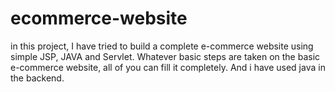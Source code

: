 # ecommerce-website
in this project, I have tried to build a complete e-commerce website using simple JSP, JAVA and Servlet. Whatever basic steps are taken on the basic e-commerce website, all of you can fill it completely. And i have used java in the backend.
